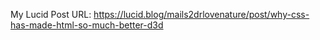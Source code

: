 My Lucid Post URL: https://lucid.blog/mails2drlovenature/post/why-css-has-made-html-so-much-better-d3d
